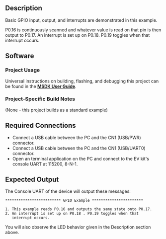 ## Description

Basic GPIO input, output, and interrupts are demonstrated in this example.

P0.16 is continuously scanned and whatever value is read on that pin is then output to P0.17.  An interrupt is set up on P0.18. P0.19 toggles when that interrupt occurs.


## Software

### Project Usage

Universal instructions on building, flashing, and debugging this project can be found in the **[MSDK User Guide](https://analog-devices-msdk.github.io/msdk/USERGUIDE/)**.

### Project-Specific Build Notes

(None - this project builds as a standard example)

## Required Connections

-   Connect a USB cable between the PC and the CN1 (USB/PWR) connector.
-   Connect a USB cable between the PC and the CN1 (USB/UART0) connector.
-   Open an terminal application on the PC and connect to the EV kit's console UART at 115200, 8-N-1.

## Expected Output

The Console UART of the device will output these messages:

```
************************* GPIO Example ***********************

1. This example reads P0.16 and outputs the same state onto P0.17.
2. An interrupt is set up on P0.18 . P0.19 toggles when that
   interrupt occurs.
```

You will also observe the LED behavior given in the Description section above.
